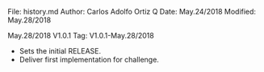 File:     history.md
Author:   Carlos Adolfo Ortiz Q
Date:     May.24/2018
Modified: May.28/2018

May.28/2018 V1.0.1   Tag: V1.0.1-May.28/2018
- Sets the initial RELEASE.
- Deliver first implementation for challenge.